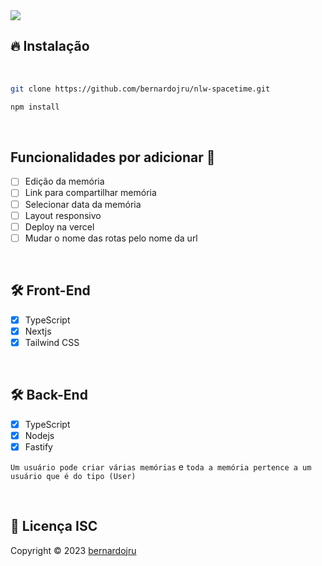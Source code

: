 <img src='https://github.com/bernardojru/berDev/assets/93547947/ae6a7fe5-860f-45e5-8b23-ae3da1efeb12' />

## 🔥 Instalação

<br />

```sh
git clone https://github.com/bernardojru/nlw-spacetime.git
```

```sh
npm install
```

<br />

## Funcionalidades por adicionar 🚀

- [ ] Edição da memória
- [ ] Link para compartilhar memória
- [ ] Selecionar data da memória
- [ ] Layout responsivo
- [ ] Deploy na vercel
- [ ] Mudar o nome das rotas pelo nome da url

<br />

## 🛠️ Front-End

- [x] TypeScript
- [x] Nextjs
- [x] Tailwind CSS

<br />

## 🛠️ Back-End

- [x] TypeScript
- [x] Nodejs
- [x] Fastify

`Um usuário pode criar várias memórias` e `toda a memória pertence a um usuário que é do tipo (User)`

<br />

## 📃 Licença ISC

Copyright © 2023 <a href='https://github.com/bernardojru' target="blank">bernardojru</a>
